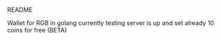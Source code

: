 README

Wallet for RGB in golang currently testing server is up and set already
10 coins for free (BETA)
